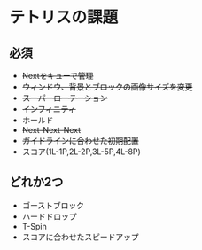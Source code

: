 # テトリスの課題

## 必須
- ~~Nextをキューで管理~~
- ~~ウィンドウ、背景とブロックの画像サイズを変更~~
- ~~スーパーローテーション~~
- ~~インフィニティ~~
- ホールド
- ~~Next-Next-Next~~
- ~~ガイドラインに合わせた初期配置~~
- ~~スコア(1L-1P,2L-2P,3L-5P,4L-8P)~~

## どれか2つ
- ゴーストブロック
- ハードドロップ
- T-Spin
- スコアに合わせたスピードアップ